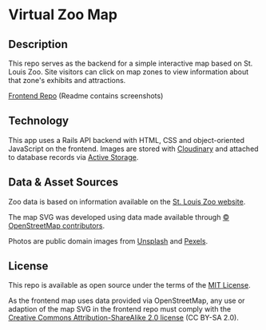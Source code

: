 # Virtual Zoo Map

## Description
This repo serves as the backend for a simple interactive map based on St. Louis Zoo. Site visitors can click on map zones to view information about that zone's exhibits and attractions. 

[Frontend Repo](https://github.com/staceymck/stl-zoo-map-frontend) (Readme contains screenshots)

## Technology
This app uses a Rails API backend with HTML, CSS and object-oriented JavaScript on the frontend. Images are stored with [Cloudinary](https://cloudinary.com/) and attached to database records via [Active Storage](https://edgeguides.rubyonrails.org/active_storage_overview.html).

## Data & Asset Sources
Zoo data is based on information available on the [St. Louis Zoo website](https://www.stlzoo.org/).

The map SVG was developed using data made available through [© OpenStreetMap contributors](https://www.openstreetmap.org/copyright).

Photos are public domain images from [Unsplash](https://unsplash.com/) and [Pexels](https://www.pexels.com/).

## License
This repo is available as open source under the terms of the [MIT License](https://opensource.org/licenses/MIT).

As the frontend map uses data provided via OpenStreetMap, any use or adaption of the map SVG in the frontend repo must comply with the [Creative Commons Attribution-ShareAlike 2.0 license](https://creativecommons.org/licenses/by-sa/2.0/) (CC BY-SA 2.0).